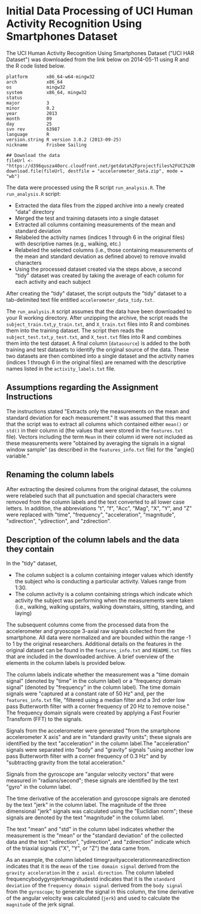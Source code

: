 Initial Data Processing of UCI Human Activity Recognition Using Smartphones Dataset
========================================================

The UCI Human Activity Recognition Using Smartphones Dataset ("UCI HAR Dataset") was downloaded from the link below on 2014-05-11 using R and the R code listed below.

```                     
platform       x86_64-w64-mingw32          
arch           x86_64                      
os             mingw32                     
system         x86_64, mingw32             
status                                     
major          3                           
minor          0.2                         
year           2013                        
month          09                          
day            25                          
svn rev        63987                       
language       R                           
version.string R version 3.0.2 (2013-09-25)
nickname       Frisbee Sailing         

## Download the data
fileUrl <- "https://d396qusza40orc.cloudfront.net/getdata%2Fprojectfiles%2FUCI%20HAR%20Dataset.zip"
download.file(fileUrl, destfile = "accelerometer_data.zip", mode = "wb")
```


The data were processed using the R script `run_analysis.R`. The `run_analysis.R` script:
- Extracted the data files from the zipped archive into a newly created "data" directory
- Merged the test and training datasets into a single dataset
- Extracted all columns containing measurements of the mean and standard deviation
- Relabeled the activity names (indices 1 through 6 in the original files) with descriptive names (e.g., walking, etc.)
- Relabeled the selected columns (i.e., those containing measurements of the mean and standard deviation as defined above) to remove invalid characters
- Using the processed dataset created via the steps above, a second "tidy" dataset was created by taking the average of each column for each activity and each subject

After creating the "tidy" dataset, the script outputs the "tidy" dataset to a tab-delimited text file entitled `accelerometer_data_tidy.txt`.

The `run_analysis.R` script assumes that the data have been downloaded to your R working directory. After unzipping the archive, the script reads the `subject_train.txt`,`y_train.txt`, and `X_train.txt` files into R and combines them into the training dataset. The script then reads the `subject_test.txt`,`y_test.txt`, and `X_test.txt` files into R and combines them into the test dataset. A final column (`datasource`) is added to the both training and test datasets to identify the original source of the data. These two datasets are then combined into a single dataset and the activity names (indices 1 through 6 in the original files) are renamed with the descriptive names listed in the `activity_labels.txt` file. 

## Assumptions regarding the Assignment Instructions
The instructions stated "Extracts only the measurements on the mean and standard deviation for each measurement." It was assumed that this meant that the script was to extract all columns which contained either `mean()` or `std()` in their column id (the values that were stored in the `features.txt` file). Vectors including the term `Mean` in their column id were not included as these measurements were "obtained by averaging the signals in a signal window sample" (as described in the `features_info.txt` file) for the "angle() variable."

## Renaming the column labels
After extracting the desired columns from the original dataset, the columns were relabeled such that all punctuation and special characters were removed from the column labels and the text converted to all lower case letters. In addition, the abbreviations "t", "f", "Acc", "Mag", "X", "Y", and "Z" were replaced with "time", "frequency", "acceleration", "magnitude", "xdirection", "ydirection", and "zdirection".

## Description of the column labels and the data they contain
In the "tidy" dataset,
- The column subject is a column containing integer values which identify the subject who is conducting a particular activity. Values range from 1:30.
- The column activity is a column containing strings which indicate which activity the subject was performing when the measurements were taken (i.e., walking, walking upstairs, walking downstairs, sitting, standing, and laying)

The subsequent columns come from the processed data from the accelerometer and gryoscope 3-axial raw signals collected from the smartphone. All data were normalized and are bounded within the range -1 to 1 by the original researchers. Additional details on the features in the original dataset can be found in the `features_info.txt` and `README.txt` files that are included in the downloaded archive. A brief overview of the elements in the column labels is provided below.

The column labels indicate whether the measurement was a "time domain signal" (denoted by "time" in the column label) or a "frequency domain signal" (denoted by "frequency" in the column label). The time domain signals were "captured at a constant rate of 50 Hz" and, per the `features_info.txt` file, "filtered using a median filter and a 3rd order low pass Butterworth filter with a corner frequency of 20 Hz to remove noise." The frequency domain signals were created by applying a Fast Fourier Transform (FFT) to the signals.

Signals from the accelerometer were generated "from the smartphone accelerometer X axis" and are in "standard gravity units"; these signals are identified by the text "acceleration" in the column label.The "acceleration" signals were separated into "body" and "gravity" signals "using another low pass Butterworth filter with a corner frequency of 0.3 Hz" and by "subtracting gravity from the total acceleration."

Signals from the gyroscope are "angular velocity vectors" that were measured in "radians/second"; these signals are identified by the text "gyro" in the column label. 

The time derivative of the acceleration and gyroscope signals are denoted by the text "jerk" in the column label. The magnitude of the three dimensional "jerk" signals was calculated using the "Euclidian norm"; these signals are denoted by the text "magnitude" in the column label.

The text "mean" and "std" in the column label indicates whether the measurement is the "mean" or the "standard deviation" of the collected data and the text "xdirection", "ydirection", and "zdirection" indicate which of the triaxial signals ("X", "Y", or "Z") the data came from.

As an example, the column labeled timegravityaccelerationmeanzdirection indicates that it is the `mean` of the `time domain signal` derived from the `gravity acceleration` in the `z axial direction`. The column labeled frequencybodygyrojerkmagnitudestd indicates that it is the `standard deviation` of the `frequency domain signal` derived from the `body signal` from the `gyroscope`; to generate the signal in this column, the time derivative of the angular velocity was calculated (`jerk`) and used to calculate the `magnitude` of the jerk signal.








